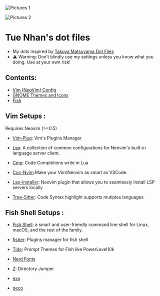![Pictures 1](https://github.com/iamverysimp1e/Public-Dot-Files/blob/main/ScreenShots/2.png)




![Pictures 2](https://github.com/iamverysimp1e/Public-Dot-Files/blob/main/ScreenShots/3.png)

# Tue Nhan's dot files
- My dots inspired by [Takuya Matsuyama Dot Files](https://github.com/craftzdog/dotfiles-public)
- ⚠️ Warning: Don’t blindly use my settings unless you know what you doing. Use at your own risk!

## Contents:
- [Vim (NeoVim) Config](#neovim)
- [GNOME Themes and Icons](#gnome)
- [Fish](#fish)

## Vim Setups <a name = "neovim"></a>: 
Requires Neovim (>=0.5)

- [Vim-Plug](https://github.com/junegunn/vim-plug): Vim's Plugins Manager
- [Lsp](https://github.com/neovim/nvim-lspconfig): A collection of common configurations for Neovim's built-in language server client.
- [Cmp](https://github.com/hrsh7th/nvim-cmp): Code Completions write in Lua 
- [Coc-Nvim](https://github.com/neoclide/coc.nvim):Make your Vim/Neovim as smart as VSCode.

- [Lsp-Installer](https://github.com/williamboman/nvim-lsp-installer):
Neovim plugin that allows you to seamlessly install LSP servers locally 

-  [Tree-Sitter](https://github.com/nvim-treesitter/nvim-treesitter): Code Syntax highlight supports mutiples languages

## Fish Shell Setups <a name = "fish"></a>:
- [Fish Shell](https://github.com/nvim-treesitter/nvim-treesitter): a smart and user-friendly command line
shell for Linux, macOS, and the rest of the family.

- [fisher](https://github.com/jorgebucaran/fisher): Plugins manager for fish shell

- [Tide](https://github.com/IlanCosman/tide): Prompt Themes for Fish like PowerLevel10k

- [Nerd Fonts](https://github.com/ryanoasis/nerd-fonts)

- [Z](https://github.com/jethrokuan/z): Directory Jumper

- [exa](https://the.exa.website/)

- [peco](https://github.com/peco/peco)
